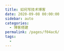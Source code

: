 ```yaml
---
title: 如何写技术博客
date: 2020-09-08 00:00:00
sidebar: auto
categories:
  - 博客搭建
permalink: /pages/f04ac6/
tags:
  -
---
```

